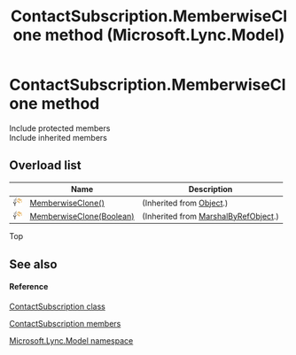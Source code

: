 ﻿---
title: ContactSubscription.MemberwiseClone method  (Microsoft.Lync.Model)
TOCTitle: 'MemberwiseClone method '
ms:assetid: Overload:Microsoft.Lync.Model.ContactSubscription.MemberwiseClone_DI_3_UC_OCS14MrefLyncWPF
ms:mtpsurl: https://msdn.microsoft.com/en-us/library/microsoft.lync.model.contactsubscription.memberwiseclone_di_3_uc_ocs14mreflyncwpf(v=office.15)
ms:contentKeyID: 48594915
ms.date: 07/28/2014
mtps_version: v=office.15
f1_keywords:
- Microsoft.Lync.Model.ContactSubscription.MemberwiseClone
dev_langs:
- CSharp
- JScript
- VB
- other
---

# ContactSubscription.MemberwiseClone method

Include protected members  
Include inherited members  

## Overload list

<table>
<thead>
<tr class="header">
<th> </th>
<th>Name</th>
<th>Description</th>
</tr>
</thead>
<tbody>
<tr class="odd">
<td><img src="images/Hh347903.protmethod(Office.15).gif" title="Protected method" alt="Protected method" /></td>
<td><a href="http://msdn2.microsoft.com/en-us/library/57ctke0a">MemberwiseClone()</a></td>
<td>(Inherited from <a href="http://msdn2.microsoft.com/en-us/library/e5kfa45b">Object</a>.)</td>
</tr>
<tr class="even">
<td><img src="images/Hh347903.protmethod(Office.15).gif" title="Protected method" alt="Protected method" /></td>
<td><a href="http://msdn2.microsoft.com/en-us/library/ms131262">MemberwiseClone(Boolean)</a></td>
<td>(Inherited from <a href="http://msdn2.microsoft.com/en-us/library/w4302s1f">MarshalByRefObject</a>.)</td>
</tr>
</tbody>
</table>


Top

## See also

#### Reference

[ContactSubscription class](contactsubscription-class-microsoft-lync-model_2.md)

[ContactSubscription members](contactsubscription-members-microsoft-lync-model_2.md)

[Microsoft.Lync.Model namespace](microsoft-lync-model-namespace_2.md)

